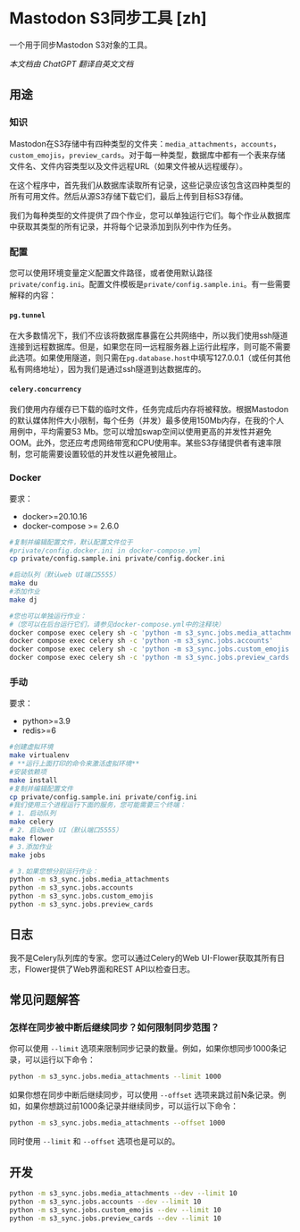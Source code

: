 # Mastodon S3同步工具 [zh]

一个用于同步Mastodon S3对象的工具。

*本文档由 ChatGPT 翻译自英文文档*

## 用途

### 知识

Mastodon在S3存储中有四种类型的文件夹：`media_attachments`，`accounts`，`custom_emojis`，`preview_cards`。对于每一种类型，数据库中都有一个表来存储文件名、文件内容类型以及文件远程URL（如果文件被从远程缓存）。

在这个程序中，首先我们从数据库读取所有记录，这些记录应该包含这四种类型的所有可用文件。然后从源S3存储下载它们，最后上传到目标S3存储。

我们为每种类型的文件提供了四个作业，您可以单独运行它们。每个作业从数据库中获取其类型的所有记录，并将每个记录添加到队列中作为任务。

### 配置

您可以使用环境变量定义配置文件路径，或者使用默认路径`private/config.ini`。配置文件模板是`private/config.sample.ini`。有一些需要解释的内容：

#### `pg.tunnel`

在大多数情况下，我们不应该将数据库暴露在公共网络中，所以我们使用ssh隧道连接到远程数据库。但是，如果您在同一远程服务器上运行此程序，则可能不需要此选项。如果使用隧道，则只需在`pg.database.host`中填写127.0.0.1（或任何其他私有网络地址），因为我们是通过ssh隧道到达数据库的。

#### `celery.concurrency`

我们使用内存缓存已下载的临时文件，任务完成后内存将被释放。根据Mastodon的默认媒体附件大小限制，每个任务（并发）最多使用150Mb内存，在我的个人用例中，平均需要53 Mb。您可以增加swap空间以使用更高的并发性并避免OOM。此外，您还应考虑网络带宽和CPU使用率。某些S3存储提供者有速率限制，您可能需要设置较低的并发性以避免被阻止。

### Docker

要求：

- docker>=20.10.16
- docker-compose >= 2.6.0

```bash
#复制并编辑配置文件，默认配置文件位于
#private/config.docker.ini in docker-compose.yml
cp private/config.sample.ini private/config.docker.ini

#启动队列（默认web UI端口5555）
make du
#添加作业
make dj

#您也可以单独运行作业：
#（您可以在后台运行它们，请参见docker-compose.yml中的注释块）
docker compose exec celery sh -c 'python -m s3_sync.jobs.media_attachments'
docker compose exec celery sh -c 'python -m s3_sync.jobs.accounts'
docker compose exec celery sh -c 'python -m s3_sync.jobs.custom_emojis'
docker compose exec celery sh -c 'python -m s3_sync.jobs.preview_cards'
```

### 手动

要求：

- python>=3.9
- redis>=6

```bash
#创建虚拟环境
make virtualenv
# **运行上面打印的命令来激活虚拟环境**
#安装依赖项
make install
#复制并编辑配置文件
cp private/config.sample.ini private/config.ini
#我们使用三个进程运行下面的服务，您可能需要三个终端：
# 1. 启动队列
make celery
# 2. 启动web UI（默认端口5555）
make flower
# 3.添加作业
make jobs

# 3.如果您想分别运行作业：
python -m s3_sync.jobs.media_attachments
python -m s3_sync.jobs.accounts
python -m s3_sync.jobs.custom_emojis
python -m s3_sync.jobs.preview_cards
```

## 日志

我不是Celery队列库的专家。您可以通过Celery的Web UI-Flower获取其所有日志，Flower提供了Web界面和REST API以检查日志。

## 常见问题解答

### 怎样在同步被中断后继续同步？如何限制同步范围？

你可以使用 `--limit` 选项来限制同步记录的数量。例如，如果你想同步1000条记录，可以运行以下命令：

```bash
python -m s3_sync.jobs.media_attachments --limit 1000
```

如果你想在同步中断后继续同步，可以使用 `--offset` 选项来跳过前N条记录。例如，如果你想跳过前1000条记录并继续同步，可以运行以下命令：

```bash
python -m s3_sync.jobs.media_attachments --offset 1000
```

同时使用 `--limit` 和 `--offset` 选项也是可以的。

## 开发

```bash
python -m s3_sync.jobs.media_attachments --dev --limit 10
python -m s3_sync.jobs.accounts --dev --limit 10
python -m s3_sync.jobs.custom_emojis --dev --limit 10
python -m s3_sync.jobs.preview_cards --dev --limit 10
```
